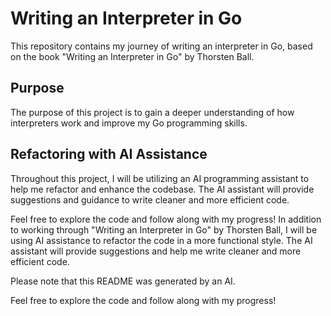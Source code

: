 # Writing an Interpreter in Go

This repository contains my journey of writing an interpreter in Go, based on the book "Writing an Interpreter in Go" by Thorsten Ball. 

## Purpose

The purpose of this project is to gain a deeper understanding of how interpreters work and improve my Go programming skills. 

## Refactoring with AI Assistance

Throughout this project, I will be utilizing an AI programming assistant to help me refactor and enhance the codebase. The AI assistant will provide suggestions and guidance to write cleaner and more efficient code. 

Feel free to explore the code and follow along with my progress!
In addition to working through "Writing an Interpreter in Go" by Thorsten Ball, I will be using AI assistance to refactor the code in a more functional style. The AI assistant will provide suggestions and help me write cleaner and more efficient code. 

Please note that this README was generated by an AI. 

Feel free to explore the code and follow along with my progress!